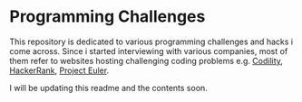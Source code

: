 Programming Challenges
=======================

This repository is dedicated to various programming challenges and hacks i come across. Since i started interviewing with various companies, most of them refer to websites hosting challenging coding problems e.g. [Codility](http://codility.com), [HackerRank](http://hackerrank.com), [Project Euler](http://projecteuler.net).

I will be updating this readme and the contents soon.
